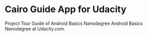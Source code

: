 # Cairo Guide App for Udacity
Project Tour Guide of Android Basics Nanodegree
Android Basics Nanodegree at Udacity.com.
